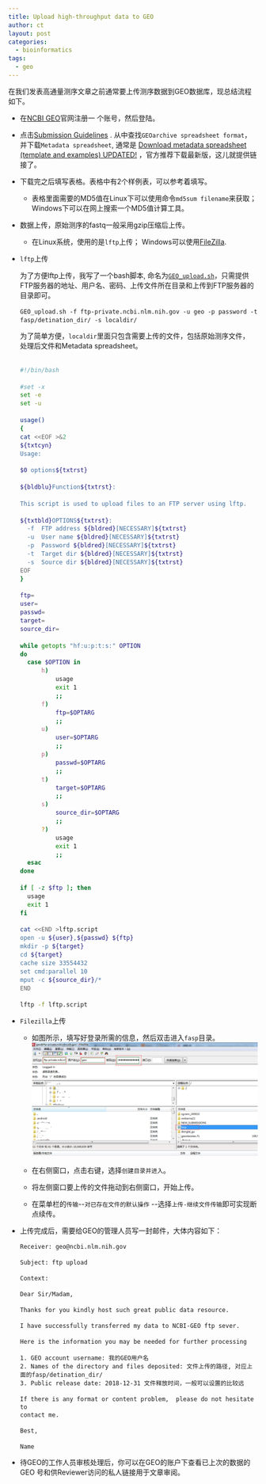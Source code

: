 ```yaml
---
title: Upload high-throughput data to GEO
author: ct
layout: post
categories:
  - bioinformatics
tags:
  - geo
---
```


在我们发表高通量测序文章之前通常要上传测序数据到GEO数据库，现总结流程
如下。

* 在[NCBI GEO](https://www.ncbi.nlm.nih.gov/geo/submitter/)官网注册一
  个账号，然后登陆。

* 点击[Submission 
  Guidelines](https://www.ncbi.nlm.nih.gov/geo/info/seq.html) .
  从中查找`GEOarchive spreadsheet format`，并下载`Metadata
  spreadsheet`, 通常是
  [Download metadata spreadsheet (template and examples) UPDATED!](https://www.ncbi.nlm.nih.gov/geo/info/examples/seq_template_v2.1.xls)
  ，官方推荐下载最新版，这儿就提供链接了。

* 下载完之后填写表格。表格中有2个样例表，可以参考着填写。

	* 表格里面需要的MD5值在Linux下可以使用命令`md5sum filename`来获取；
	  Windows下可以在网上搜索一个MD5值计算工具。

* 数据上传，原始测序的fastq一般采用gzip压缩后上传。
	
	* 在Linux系统，使用的是`lftp`上传；
	  Windows可以使用[FileZilla](https://www.filezilla.cn).

* `lftp`上传

  为了方便lftp上传，我写了一个bash脚本, 
  命名为[`GEO_upload.sh`](https://raw.githubusercontent.com/Tong-Chen/NGS/master/GEO_upload.sh)，只需提供FTP服务器的地址、用户名、密码、上传文件所在目录和上传到FTP服务器的目录即可。

  `GEO_upload.sh -f ftp-private.ncbi.nlm.nih.gov -u geo -p password -t
  fasp/detination_dir/ -s localdir/`

  为了简单方便，`localdir`里面只包含需要上传的文件，包括原始测序文件，
  处理后文件和Metadata spreadsheet。

  ```bash
  
  #!/bin/bash
  
  #set -x
  set -e
  set -u
  
  usage()
  {
  cat <<EOF >&2
  ${txtcyn}
  Usage:
  
  $0 options${txtrst}
  
  ${bldblu}Function${txtrst}:
  
  This script is used to upload files to an FTP server using lftp.
  
  ${txtbld}OPTIONS${txtrst}:
  	-f	FTP address ${bldred}[NECESSARY]${txtrst}
  	-u	User name ${bldred}[NECESSARY]${txtrst}
  	-p	Password ${bldred}[NECESSARY]${txtrst}
  	-t	Target dir ${bldred}[NECESSARY]${txtrst}
  	-s	Source dir ${bldred}[NECESSARY]${txtrst}	
  EOF
  }
  
  ftp=
  user=
  passwd=
  target=
  source_dir=
  
  while getopts "hf:u:p:t:s:" OPTION
  do
  	case $OPTION in
  		h)
  			usage
  			exit 1
  			;;
  		f)
  			ftp=$OPTARG
  			;;
  		u)
  			user=$OPTARG
  			;;
  		p)
  			passwd=$OPTARG
  			;;
  		t)
  			target=$OPTARG
  			;;
  		s)
  			source_dir=$OPTARG
  			;;
  		?)
  			usage
  			exit 1
  			;;
  	esac
  done
  
  if [ -z $ftp ]; then
  	usage
  	exit 1
  fi
  
  cat <<END >lftp.script
  open -u ${user},${passwd} ${ftp}
  mkdir -p ${target}
  cd ${target}
  cache size 33554432
  set cmd:parallel 10
  mput -c ${source_dir}/*
  END
  
  lftp -f lftp.script
  
  ```

* `Filezilla`上传

	* 如图所示，填写好登录所需的信息，然后双击进入`fasp`目录。
      ![Filezilla login](/images/Filezilla_1.png)

	* 在右侧窗口，点击右键，选择`创建目录并进入`。

	* 将左侧窗口要上传的文件拖动到右侧窗口，开始上传。

	* 在菜单栏的`传输`--`对已存在文件的默认操作`
	  --选择`上传-继续文件传输`即可实现断点续传。

* 上传完成后，需要给GEO的管理人员写一封邮件，大体内容如下：

  ```
  Receiver: geo@ncbi.nlm.nih.gov
  
  Subject: ftp upload
  
  Context:
  
  Dear Sir/Madam, 
  
  Thanks for you kindly host such great public data resource.
  
  I have successfully transferred my data to NCBI-GEO ftp sever. 
  
  Here is the information you may be needed for further processing
  
  1. GEO account username: 我的GEO用户名
  2. Names of the directory and files deposited: 文件上传的路径, 对应上
  面的fasp/detination_dir/
  3. Public release date: 2018-12-31 文件释放时间，一般可以设置的比较远
  
  If there is any format or content problem,  please do not hesitate to
  contact me.
  
  Best, 
  
  Name
  ```

* 待GEO的工作人员审核处理后，你可以在GEO的账户下查看已上次的数据的GEO
号和供Reviewer访问的私人链接用于文章审阅。

